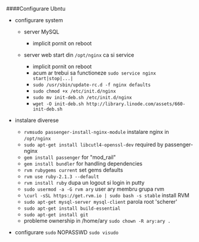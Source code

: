 ####Configurare Ubntu
  * configurare system

      - server MySQL
          - implicit pornit on reboot

      - server web start din `/opt/nginx` ca si service
          - implicit pornit on reboot
          - acum ar trebui sa functioneze `sudo service nginx start|stop|...|`
          - `sudo /usr/sbin/update-rc.d -f nginx defaults`
          - `sudo chmod +x /etc/init.d/nginx`
          - `sudo mv init-deb.sh /etc/init.d/nginx`
          - `wget -O init-deb.sh http://library.linode.com/assets/660-init-deb.sh`

  * instalare diverese
      - `rvmsudo passenger-install-nginx-module` instalare nginx in `/opt/nginx`
      - `sudo apt-get install libcutl4-openssl-dev` required by passenger-nginx
      - `gem install passenger` for "mod_rail"
      - `gem install bundler` for handling dependencies
      - `rvm rubygems current` set gems defaults
      - `rvm use ruby-2.1.3 --default`
      - `rvm install ruby` dupa un logout si login in putty
      - `sudo usermod -a -G rvm ary` user ary membru grupa rvm
      - `\curl -sSL https://get.rvm.io | sudo bash -s stable` install RVM
      - `sudo apt-get mysql-server mysql-client` parola root 'scherer'
      - `sudo apt-get install build-essential`
      - `sudo apt-get install git`
      - probleme ownership in /home/ary `sudo chown -R ary:ary .`

  * configurare `sudo` NOPASSWD `sudo visudo`
